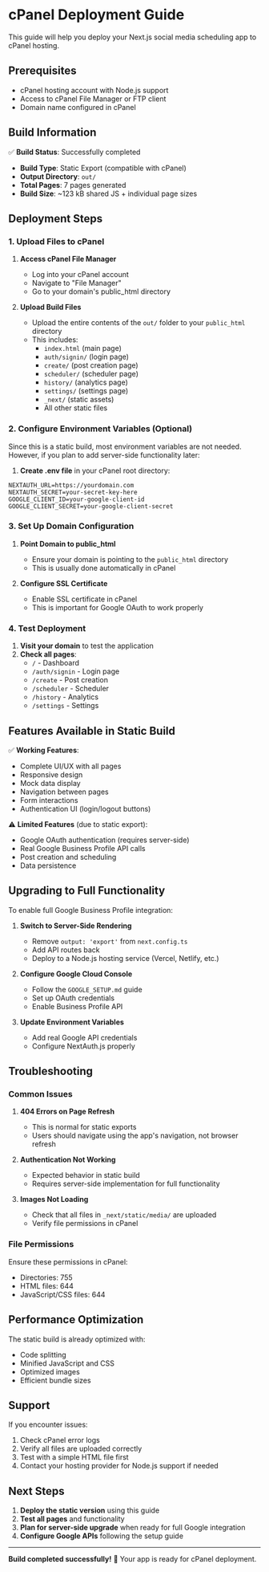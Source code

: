 # cPanel Deployment Guide

This guide will help you deploy your Next.js social media scheduling app to cPanel hosting.

## Prerequisites

- cPanel hosting account with Node.js support
- Access to cPanel File Manager or FTP client
- Domain name configured in cPanel

## Build Information

✅ **Build Status**: Successfully completed
- **Build Type**: Static Export (compatible with cPanel)
- **Output Directory**: `out/`
- **Total Pages**: 7 pages generated
- **Build Size**: ~123 kB shared JS + individual page sizes

## Deployment Steps

### 1. Upload Files to cPanel

1. **Access cPanel File Manager**
   - Log into your cPanel account
   - Navigate to "File Manager"
   - Go to your domain's public_html directory

2. **Upload Build Files**
   - Upload the entire contents of the `out/` folder to your `public_html` directory
   - This includes:
     - `index.html` (main page)
     - `auth/signin/` (login page)
     - `create/` (post creation page)
     - `scheduler/` (scheduler page)
     - `history/` (analytics page)
     - `settings/` (settings page)
     - `_next/` (static assets)
     - All other static files

### 2. Configure Environment Variables (Optional)

Since this is a static build, most environment variables are not needed. However, if you plan to add server-side functionality later:

1. **Create .env file** in your cPanel root directory:
```env
NEXTAUTH_URL=https://yourdomain.com
NEXTAUTH_SECRET=your-secret-key-here
GOOGLE_CLIENT_ID=your-google-client-id
GOOGLE_CLIENT_SECRET=your-google-client-secret
```

### 3. Set Up Domain Configuration

1. **Point Domain to public_html**
   - Ensure your domain is pointing to the `public_html` directory
   - This is usually done automatically in cPanel

2. **Configure SSL Certificate**
   - Enable SSL certificate in cPanel
   - This is important for Google OAuth to work properly

### 4. Test Deployment

1. **Visit your domain** to test the application
2. **Check all pages**:
   - `/` - Dashboard
   - `/auth/signin` - Login page
   - `/create` - Post creation
   - `/scheduler` - Scheduler
   - `/history` - Analytics
   - `/settings` - Settings

## Features Available in Static Build

✅ **Working Features**:
- Complete UI/UX with all pages
- Responsive design
- Mock data display
- Navigation between pages
- Form interactions
- Authentication UI (login/logout buttons)

⚠️ **Limited Features** (due to static export):
- Google OAuth authentication (requires server-side)
- Real Google Business Profile API calls
- Post creation and scheduling
- Data persistence

## Upgrading to Full Functionality

To enable full Google Business Profile integration:

1. **Switch to Server-Side Rendering**
   - Remove `output: 'export'` from `next.config.ts`
   - Add API routes back
   - Deploy to a Node.js hosting service (Vercel, Netlify, etc.)

2. **Configure Google Cloud Console**
   - Follow the `GOOGLE_SETUP.md` guide
   - Set up OAuth credentials
   - Enable Business Profile API

3. **Update Environment Variables**
   - Add real Google API credentials
   - Configure NextAuth.js properly

## Troubleshooting

### Common Issues

1. **404 Errors on Page Refresh**
   - This is normal for static exports
   - Users should navigate using the app's navigation, not browser refresh

2. **Authentication Not Working**
   - Expected behavior in static build
   - Requires server-side implementation for full functionality

3. **Images Not Loading**
   - Check that all files in `_next/static/media/` are uploaded
   - Verify file permissions in cPanel

### File Permissions

Ensure these permissions in cPanel:
- Directories: 755
- HTML files: 644
- JavaScript/CSS files: 644

## Performance Optimization

The static build is already optimized with:
- Code splitting
- Minified JavaScript and CSS
- Optimized images
- Efficient bundle sizes

## Support

If you encounter issues:
1. Check cPanel error logs
2. Verify all files are uploaded correctly
3. Test with a simple HTML file first
4. Contact your hosting provider for Node.js support if needed

## Next Steps

1. **Deploy the static version** using this guide
2. **Test all pages** and functionality
3. **Plan for server-side upgrade** when ready for full Google integration
4. **Configure Google APIs** following the setup guide

---

**Build completed successfully!** 🎉
Your app is ready for cPanel deployment.
